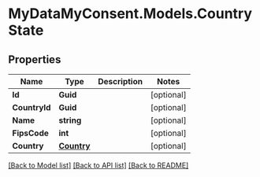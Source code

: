 # MyDataMyConsent.Models.CountryState

## Properties

Name | Type | Description | Notes
------------ | ------------- | ------------- | -------------
**Id** | **Guid** |  | [optional] 
**CountryId** | **Guid** |  | [optional] 
**Name** | **string** |  | [optional] 
**FipsCode** | **int** |  | [optional] 
**Country** | [**Country**](Country.md) |  | [optional] 

[[Back to Model list]](../README.md#documentation-for-models) [[Back to API list]](../README.md#documentation-for-api-endpoints) [[Back to README]](../README.md)

